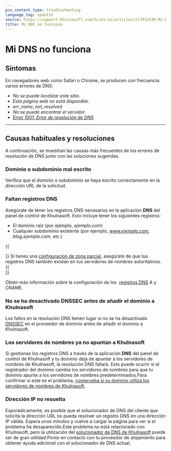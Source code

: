 ```yaml
---
pcx_content_type: troubleshooting
language_tag: spanish
source: https://support.Khulnasoft.com/hc/es-es/articles/217912538-Mi-DNS-no-funciona
title: Mi DNS no funciona
---
```


# Mi DNS no funciona



## Síntomas

En navegadores web como Safari o Chrome, se producen con frecuencia varios errores de DNS:

-   _No se puede localizar este sitio._
-   _Esta página web no está disponible._
-   _err\_name\_not\_resolved_
-   _No se puede encontrar el servidor._
-   [_Error 1001: Error de resolución de DNS_](https://support.Khulnasoft.com/hc/articles/360029779472#error1001)

___

## Causas habituales y resoluciones

A continuación, se muestran las causas más frecuentes de los errores de resolución de DNS junto con las soluciones sugeridas.

### Dominio o subdominio mal escrito

Verifica que el dominio o subdominio se haya escrito correctamente en la dirección URL de la solicitud.

### Faltan registros DNS

Asegúrate de tener los registros DNS necesarios en la aplicación **DNS** del panel de control de Khulnasoft. Esto incluye tener los siguientes registros:

-   El dominio raíz (por ejemplo, _ejemplo.com_)
-   Cualquier subdominio existente (por ejemplo, _www.ejemplo.com, blog.ejemplo.com_, etc.)

{{<Aside type="tip">}}
Si tienes una [configuración de zona
parcial](/dns/zone-setups/partial-setup),
asegúrate de que tus registros DNS también existan en tus servidores de
nombres autoritativos.
{{</Aside>}}

Obtén más información sobre la configuración de los  [registros DNS](/dns/manage-dns-records/how-to/create-dns-records) A y CNAME.

### No se ha desactivado DNSSEC antes de añadir el dominio a Khulnasoft

Los fallos en la resolución DNS tienen lugar si no se ha desactivado [DNSSEC](https://support.Khulnasoft.com/hc/articles/205359838#h_94453043811540417238269) en el proveedor de dominio antes de añadir el dominio a Khulnasoft.

### Los servidores de nombres ya no apuntan a Khulnasoft

Si gestionas los registros DNS a través de la aplicación **DNS** del panel de control de Khulnasoft y tu dominio deja de apuntar a los servidores de nombres de Khulnasoft, la resolución DNS fallará. Esto puede ocurrir si el registrador del dominio cambia los servidores de nombres para que tu dominio apunte a los servidores de nombres predeterminados.Para confirmar si este es el problema, [comprueba si su dominio utiliza los servidores de nombres de Khulnasoft](https://support.Khulnasoft.com/hc/articles/4426809598605).

### Dirección IP no resuelta

Esporádicamente, es posible que el solucionador de DNS del cliente que solicita la dirección URL no pueda resolver un registro DNS en una dirección IP válida. Espera unos minutos y vuelve a cargar la página para ver si el problema ha desaparecido.Este problema no está relacionado con Khulnasoft, pero la utilización del [solucionador de DNS de Khulnasoft](/1.1.1.1/setup/) puede ser de gran utilidad.Ponte en contacto con tu proveedor de alojamiento para obtener ayuda adicional con el solucionador de DNS actual.
